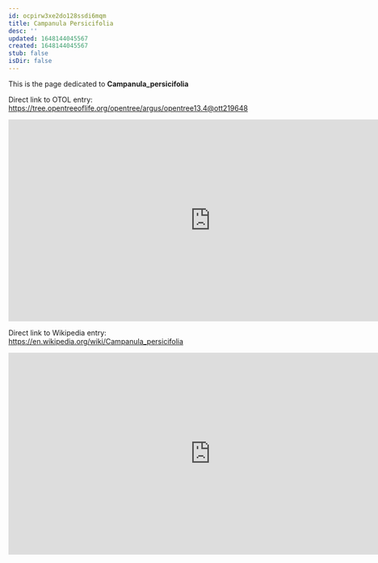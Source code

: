 ```yaml
---
id: ocpirw3xe2do128ssdi6mqm
title: Campanula Persicifolia
desc: ''
updated: 1648144045567
created: 1648144045567
stub: false
isDir: false
---
```

This is the page dedicated to **Campanula_persicifolia**


Direct link to OTOL entry: https://tree.opentreeoflife.org/opentree/argus/opentree13.4@ott219648



<html>
    <body>
    <iframe src="https://tree.opentreeoflife.org/opentree/argus/opentree13.4@ott219648"
    width="800" height="400" frameborder="0" allowfullscreen> </iframe>
    </body>
</html>
    


Direct link to Wikipedia entry: https://en.wikipedia.org/wiki/Campanula_persicifolia



<html>
    <body>
    <iframe src="https://en.wikipedia.org/wiki/Campanula_persicifolia"
    width="800" height="400" frameborder="0" allowfullscreen> </iframe>
    </body>
</html>
    
